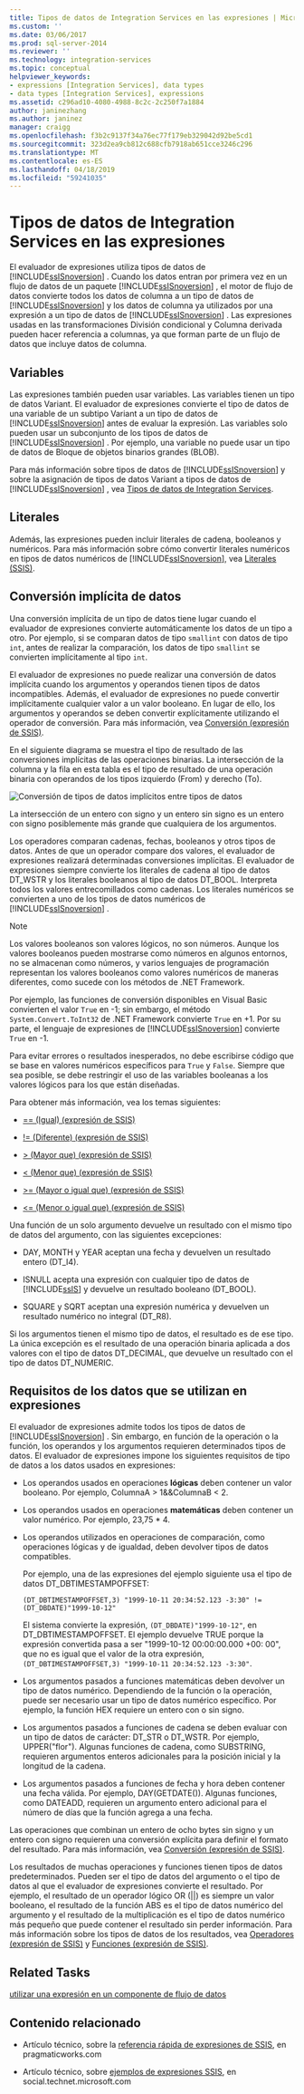 ```yaml
---
title: Tipos de datos de Integration Services en las expresiones | Microsoft Docs
ms.custom: ''
ms.date: 03/06/2017
ms.prod: sql-server-2014
ms.reviewer: ''
ms.technology: integration-services
ms.topic: conceptual
helpviewer_keywords:
- expressions [Integration Services], data types
- data types [Integration Services], expressions
ms.assetid: c296ad10-4080-4988-8c2c-2c250f7a1884
author: janinezhang
ms.author: janinez
manager: craigg
ms.openlocfilehash: f3b2c9137f34a76ec77f179eb329042d92be5cd1
ms.sourcegitcommit: 323d2ea9cb812c688cfb7918ab651cce3246c296
ms.translationtype: MT
ms.contentlocale: es-ES
ms.lasthandoff: 04/18/2019
ms.locfileid: "59241035"
---
```

# <a name="integration-services-data-types-in-expressions"></a>Tipos de datos de Integration Services en las expresiones
  El evaluador de expresiones utiliza tipos de datos de [!INCLUDE[ssISnoversion](../../../includes/ssisnoversion-md.md)] . Cuando los datos entran por primera vez en un flujo de datos de un paquete [!INCLUDE[ssISnoversion](../../../includes/ssisnoversion-md.md)] , el motor de flujo de datos convierte todos los datos de columna a un tipo de datos de [!INCLUDE[ssISnoversion](../../../includes/ssisnoversion-md.md)] y los datos de columna ya utilizados por una expresión a un tipo de datos de [!INCLUDE[ssISnoversion](../../../includes/ssisnoversion-md.md)] . Las expresiones usadas en las transformaciones División condicional y Columna derivada pueden hacer referencia a columnas, ya que forman parte de un flujo de datos que incluye datos de columna.  
  
## <a name="variables"></a>Variables  
 Las expresiones también pueden usar variables. Las variables tienen un tipo de datos Variant. El evaluador de expresiones convierte el tipo de datos de una variable de un subtipo Variant a un tipo de datos de [!INCLUDE[ssISnoversion](../../../includes/ssisnoversion-md.md)] antes de evaluar la expresión. Las variables solo pueden usar un subconjunto de los tipos de datos de [!INCLUDE[ssISnoversion](../../../includes/ssisnoversion-md.md)] . Por ejemplo, una variable no puede usar un tipo de datos de Bloque de objetos binarios grandes (BLOB).  
  
 Para más información sobre tipos de datos de [!INCLUDE[ssISnoversion](../../../includes/ssisnoversion-md.md)] y sobre la asignación de tipos de datos Variant a tipos de datos de [!INCLUDE[ssISnoversion](../../../includes/ssisnoversion-md.md)] , vea [Tipos de datos de Integration Services](../data-flow/integration-services-data-types.md).  
  
## <a name="literals"></a>Literales  
 Además, las expresiones pueden incluir literales de cadena, booleanos y numéricos. Para más información sobre cómo convertir literales numéricos en tipos de datos numéricos de [!INCLUDE[ssISnoversion](../../../includes/ssisnoversion-md.md)], vea [Literales &#40;SSIS&#41;](numeric-string-and-boolean-literals.md).  
  
## <a name="implicit-data-conversion"></a>Conversión implícita de datos  
 Una conversión implícita de un tipo de datos tiene lugar cuando el evaluador de expresiones convierte automáticamente los datos de un tipo a otro. Por ejemplo, si se comparan datos de tipo `smallint` con datos de tipo `int`, antes de realizar la comparación, los datos de tipo `smallint` se convierten implícitamente al tipo `int`.  
  
 El evaluador de expresiones no puede realizar una conversión de datos implícita cuando los argumentos y operandos tienen tipos de datos incompatibles. Además, el evaluador de expresiones no puede convertir implícitamente cualquier valor a un valor booleano. En lugar de ello, los argumentos y operandos se deben convertir explícitamente utilizando el operador de conversión. Para más información, vea [Conversión &#40;expresión de SSIS&#41;](cast-ssis-expression.md).  
  
 En el siguiente diagrama se muestra el tipo de resultado de las conversiones implícitas de las operaciones binarias. La intersección de la columna y la fila en esta tabla es el tipo de resultado de una operación binaria con operandos de los tipos izquierdo (From) y derecho (To).  
  
 ![Conversión de tipos de datos implícitos entre tipos de datos](../media/mw-dts-impl-conver-02.gif "Implicit data type conversion between data types")  
  
 La intersección de un entero con signo y un entero sin signo es un entero con signo posiblemente más grande que cualquiera de los argumentos.  
  
 Los operadores comparan cadenas, fechas, booleanos y otros tipos de datos. Antes de que un operador compare dos valores, el evaluador de expresiones realizará determinadas conversiones implícitas. El evaluador de expresiones siempre convierte los literales de cadena al tipo de datos DT_WSTR y los literales booleanos al tipo de datos DT_BOOL. Interpreta todos los valores entrecomillados como cadenas. Los literales numéricos se convierten a uno de los tipos de datos numéricos de [!INCLUDE[ssISnoversion](../../../includes/ssisnoversion-md.md)] .  
  
> [!NOTE]  
>  Los valores booleanos son valores lógicos, no son números. Aunque los valores booleanos pueden mostrarse como números en algunos entornos, no se almacenan como números, y varios lenguajes de programación representan los valores booleanos como valores numéricos de maneras diferentes, como sucede con los métodos de .NET Framework.  
>   
>  Por ejemplo, las funciones de conversión disponibles en Visual Basic convierten el valor `True` en -1; sin embargo, el método `System.Convert.ToInt32` de .NET Framework convierte `True` en +1. Por su parte, el lenguaje de expresiones de [!INCLUDE[ssISnoversion](../../../includes/ssisnoversion-md.md)] convierte `True` en -1.  
>   
>  Para evitar errores o resultados inesperados, no debe escribirse código que se base en valores numéricos específicos para `True` y `False`. Siempre que sea posible, se debe restringir el uso de las variables booleanas a los valores lógicos para los que están diseñadas.  
  
 Para obtener más información, vea los temas siguientes:  
  
-   [== &#40;Igual&#41; &#40;expresión de SSIS&#41;](equal-ssis-expression.md)  
  
-   [!= &#40;Diferente&#41; &#40;expresión de SSIS&#41;](unequal-ssis-expression.md)  
  
-   [&#62; &#40;Mayor que&#41; &#40;expresión de SSIS&#41;](greater-than-ssis-expression.md)  
  
-   [&#60; &#40;Menor que&#41; &#40;expresión de SSIS&#41;](less-than-ssis-expression.md)  
  
-   [&#62;= &#40;Mayor o igual que&#41; &#40;expresión de SSIS&#41;](greater-than-or-equal-to-ssis-expression.md)  
  
-   [&#60;= &#40;Menor o igual que&#41; &#40;expresión de SSIS&#41;](less-than-or-equal-to-ssis-expression.md)  
  
 Una función de un solo argumento devuelve un resultado con el mismo tipo de datos del argumento, con las siguientes excepciones:  
  
-   DAY, MONTH y YEAR aceptan una fecha y devuelven un resultado entero (DT_I4).  
  
-   ISNULL acepta una expresión con cualquier tipo de datos de [!INCLUDE[ssIS](../../includes/ssis-md.md)] y devuelve un resultado booleano (DT_BOOL).  
  
-   SQUARE y SQRT aceptan una expresión numérica y devuelven un resultado numérico no integral (DT_R8).  
  
 Si los argumentos tienen el mismo tipo de datos, el resultado es de ese tipo. La única excepción es el resultado de una operación binaria aplicada a dos valores con el tipo de datos DT_DECIMAL, que devuelve un resultado con el tipo de datos DT_NUMERIC.  
  
## <a name="requirements-for-data-used-in-expressions"></a>Requisitos de los datos que se utilizan en expresiones  
 El evaluador de expresiones admite todos los tipos de datos de [!INCLUDE[ssISnoversion](../../../includes/ssisnoversion-md.md)] . Sin embargo, en función de la operación o la función, los operandos y los argumentos requieren determinados tipos de datos. El evaluador de expresiones impone los siguientes requisitos de tipo de datos a los datos usados en expresiones:  
  
-   Los operandos usados en operaciones **lógicas** deben contener un valor booleano. Por ejemplo, ColumnaA > 1&&ColumnaB < 2.  
  
-   Los operandos usados en operaciones **matemáticas** deben contener un valor numérico. Por ejemplo, 23,75 * 4.  
  
-   Los operandos utilizados en operaciones de comparación, como operaciones lógicas y de igualdad, deben devolver tipos de datos compatibles.  
  
     Por ejemplo, una de las expresiones del ejemplo siguiente usa el tipo de datos DT_DBTIMESTAMPOFFSET:  
  
     `(DT_DBTIMESTAMPOFFSET,3) "1999-10-11 20:34:52.123 -3:30" != (DT_DBDATE)"1999-10-12"`  
  
     El sistema convierte la expresión, `(DT_DBDATE)"1999-10-12"`, en DT_DBTIMESTAMPOFFSET. El ejemplo devuelve TRUE porque la expresión convertida pasa a ser "1999-10-12 00:00:00.000 +00: 00", que no es igual que el valor de la otra expresión, `(DT_DBTIMESTAMPOFFSET,3) "1999-10-11 20:34:52.123 -3:30"`.  
  
-   Los argumentos pasados a funciones matemáticas deben devolver un tipo de datos numérico. Dependiendo de la función o la operación, puede ser necesario usar un tipo de datos numérico específico. Por ejemplo, la función HEX requiere un entero con o sin signo.  
  
-   Los argumentos pasados a funciones de cadena se deben evaluar con un tipo de datos de carácter: DT_STR o DT_WSTR. Por ejemplo, UPPER("flor"). Algunas funciones de cadena, como SUBSTRING, requieren argumentos enteros adicionales para la posición inicial y la longitud de la cadena.  
  
-   Los argumentos pasados a funciones de fecha y hora deben contener una fecha válida. Por ejemplo, DAY(GETDATE()). Algunas funciones, como DATEADD, requieren un argumento entero adicional para el número de días que la función agrega a una fecha.  
  
 Las operaciones que combinan un entero de ocho bytes sin signo y un entero con signo requieren una conversión explícita para definir el formato del resultado. Para más información, vea [Conversión &#40;expresión de SSIS&#41;](cast-ssis-expression.md).  
  
 Los resultados de muchas operaciones y funciones tienen tipos de datos predeterminados. Pueden ser el tipo de datos del argumento o el tipo de datos al que el evaluador de expresiones convierte el resultado. Por ejemplo, el resultado de un operador lógico OR (||) es siempre un valor booleano, el resultado de la función ABS es el tipo de datos numérico del argumento y el resultado de la multiplicación es el tipo de datos numérico más pequeño que puede contener el resultado sin perder información. Para más información sobre los tipos de datos de los resultados, vea [Operadores &#40;expresión de SSIS&#41;](operators-ssis-expression.md) y [Funciones &#40;expresión de SSIS&#41;](functions-ssis-expression.md).  
  
## <a name="related-tasks"></a>Related Tasks  
 [utilizar una expresión en un componente de flujo de datos](../use-an-expression-in-a-data-flow-component.md)  
  
## <a name="related-content"></a>Contenido relacionado  
  
-   Artículo técnico, sobre la [referencia rápida de expresiones de SSIS](https://pragmaticworks.com/Resources/Cheat-Sheets/SSIS-Expression-Cheat-Sheet3), en pragmaticworks.com  
  
-   Artículo técnico, sobre [ejemplos de expresiones SSIS](https://go.microsoft.com/fwlink/?LinkId=220761), en social.technet.microsoft.com  
  
  
